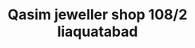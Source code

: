 ---
title: "Qasim jeweller shop 108/2 liaquatabad"
url: /karachi/qasim-jeweller-shop-108-2-liaquatabad/
shop: jewelry
---